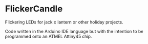 FlickerCandle
=============

Flickering LEDs for jack o lantern or other holiday projects. 

Code written in the Arduino IDE language but with the intention to be programmed onto an ATMEL Attiny45 chip. 

